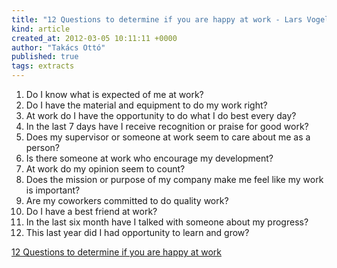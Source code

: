 ```yaml
---
title: "12 Questions to determine if you are happy at work - Lars Vogel"
kind: article
created_at: 2012-03-05 10:11:11 +0000
author: "Takács Ottó"
published: true
tags: extracts
---
```

1. Do I know what is expected of me at work?
2. Do I have the material and equipment to do my work right?
3. At work do I have the opportunity to do what I do best every day?
4. In the last 7 days have I receive recognition or praise for good work?
5. Does my supervisor or someone at work seem to care about me as a person?
6. Is there someone at work who encourage my development?
7. At work do my opinion seem to count?
8. Does the mission or purpose of my company make me feel like my work is important?
9. Are my coworkers committed to do quality work?
10. Do I have a best friend at work?
11. In the last six month have I talked with someone about my progress?
12. This last year did I had opportunity to learn and grow?

[12 Questions to determine if you are happy at work](http://www.vogella.de/blog/2011/01/20/12-questions-to-determine-if-you-are-happy-at-work/)

<div class='old-comments'></div>